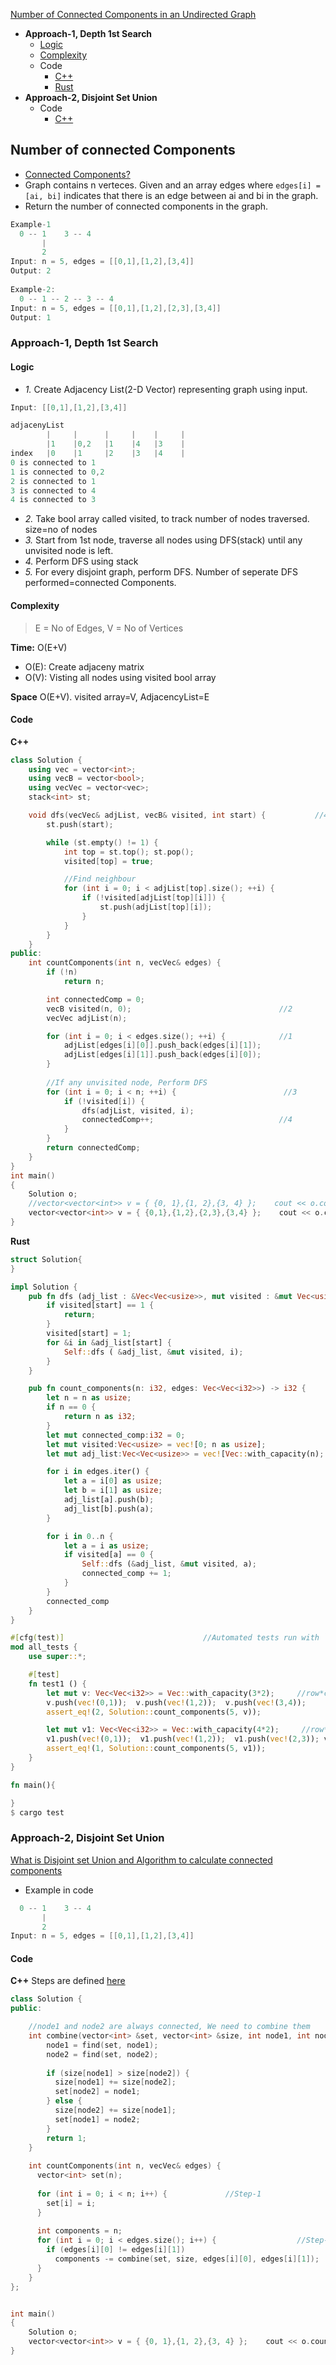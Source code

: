[Number of Connected Components in an Undirected Graph](https://leetcode.com/problems/number-of-connected-components-in-an-undirected-graph/)
- **Approach-1, Depth 1st Search**
  - [Logic](#logic)
  - [Complexity](#comp)
  - Code
    - [C++](#cpp1)
    - [Rust](#rs1)
- **Approach-2, Disjoint Set Union**
  - Code
    - [C++](#cpp2)

## Number of connected Components
- [Connected Components?](/DS_Questions/Data_Structures/Graphs)
- Graph contains n verteces. Given and an array edges where `edges[i] = [ai, bi]` indicates that there is an edge between ai and bi in the graph.
- Return the number of connected components in the graph.
```c
Example-1
  0 -- 1    3 -- 4
       |
       2
Input: n = 5, edges = [[0,1],[1,2],[3,4]]
Output: 2
  
Example-2:
  0 -- 1 -- 2 -- 3 -- 4
Input: n = 5, edges = [[0,1],[1,2],[2,3],[3,4]]
Output: 1
```

### Approach-1, Depth 1st Search
<a name=logic></a>
#### Logic
- _1._ Create Adjacency List(2-D Vector) representing graph using input.
```c
Input: [[0,1],[1,2],[3,4]]

adjacenyList 
        |     |      |     |    |     |
        |1    |0,2   |1    |4   |3    |
index   |0    |1     |2    |3   |4    |
0 is connected to 1
1 is connected to 0,2
2 is connected to 1
3 is connected to 4
4 is connected to 3
```
- _2._ Take bool array called visited, to track number of nodes traversed. size=no of nodes
- _3._ Start from 1st node, traverse all nodes using DFS(stack) until any unvisited node is left.
- _4._ Perform DFS using stack
- _5._ For every disjoint graph, perform DFS. Number of seperate DFS performed=connected Components.

<a name=comp></a>
#### Complexity
> E = No of Edges, V = No of Vertices

**Time:** O(E+V)
  - O(E): Create adjaceny matrix
  - O(V): Visting all nodes using visited bool array

**Space** O(E+V). visited array=V, AdjacencyList=E

#### Code
<a name=cpp1></a>
**C++**
```cpp
class Solution {
    using vec = vector<int>;
    using vecB = vector<bool>;
    using vecVec = vector<vec>;
    stack<int> st;

    void dfs(vecVec& adjList, vecB& visited, int start) {           //4
        st.push(start);

        while (st.empty() != 1) {
            int top = st.top(); st.pop();
            visited[top] = true;

            //Find neighbour
            for (int i = 0; i < adjList[top].size(); ++i) {
                if (!visited[adjList[top][i]]) {
                    st.push(adjList[top][i]);
                }
            }
        }
    }
public:
    int countComponents(int n, vecVec& edges) {
        if (!n)
            return n;

        int connectedComp = 0;
        vecB visited(n, 0);                                 //2
        vecVec adjList(n);

        for (int i = 0; i < edges.size(); ++i) {            //1
            adjList[edges[i][0]].push_back(edges[i][1]);
            adjList[edges[i][1]].push_back(edges[i][0]);
        }
        
        //If any unvisited node, Perform DFS
        for (int i = 0; i < n; ++i) {                        //3
            if (!visited[i]) {
                dfs(adjList, visited, i);
                connectedComp++;                            //4
            }
        }
        return connectedComp;
    }
}
int main()
{
    Solution o;
    //vector<vector<int>> v = { {0, 1},{1, 2},{3, 4} };    cout << o.countComponents(5, v);
    vector<vector<int>> v = { {0,1},{1,2},{2,3},{3,4} };    cout << o.countComponents(5, v);
}
```

<a name=rs1></a>
**Rust**
```rs
struct Solution{
}

impl Solution {
    pub fn dfs (adj_list : &Vec<Vec<usize>>, mut visited : &mut Vec<usize>, start : usize) {
        if visited[start] == 1 {
            return;
        }
        visited[start] = 1;
        for &i in &adj_list[start] {
            Self::dfs ( &adj_list, &mut visited, i);
        }
    }

    pub fn count_components(n: i32, edges: Vec<Vec<i32>>) -> i32 {
        let n = n as usize;
        if n == 0 {
            return n as i32;
        }
        let mut connected_comp:i32 = 0;
        let mut visited:Vec<usize> = vec![0; n as usize];
        let mut adj_list:Vec<Vec<usize>> = vec![Vec::with_capacity(n); n];

        for i in edges.iter() {
            let a = i[0] as usize;
            let b = i[1] as usize;
            adj_list[a].push(b);
            adj_list[b].push(a);
        }

        for i in 0..n {
            let a = i as usize;
            if visited[a] == 0 {
                Self::dfs (&adj_list, &mut visited, a);
                connected_comp += 1;
            }
        }
        connected_comp
    }
}

#[cfg(test)]                               //Automated tests run with `cargo test`
mod all_tests {
    use super::*;

    #[test]
    fn test1 () {
        let mut v: Vec<Vec<i32>> = Vec::with_capacity(3*2);     //row*col
        v.push(vec!(0,1));  v.push(vec!(1,2));  v.push(vec!(3,4));
        assert_eq!(2, Solution::count_components(5, v));

        let mut v1: Vec<Vec<i32>> = Vec::with_capacity(4*2);     //row*col
        v1.push(vec!(0,1));  v1.push(vec!(1,2));  v1.push(vec!(2,3)); v1.push(vec!(3,4));
        assert_eq!(1, Solution::count_components(5, v1));
    }
}

fn main(){

}
$ cargo test
```

### Approach-2, Disjoint Set Union
[What is Disjoint set Union and Algorithm to calculate connected components](/DS_Questions/Data_Structures/Graphs)
- Example in code
```c
  0 -- 1    3 -- 4
       |
       2
Input: n = 5, edges = [[0,1],[1,2],[3,4]]
```
#### Code
<a name=cpp2></a>
**C++**
Steps are defined [here](/DS_Questions/Data_Structures/Graphs)
```cpp
class Solution {
public:

    //node1 and node2 are always connected, We need to combine them
    int combine(vector<int> &set, vector<int> &size, int node1, int node2) {
        node1 = find(set, node1);
        node2 = find(set, node2);
        
        if (size[node1] > size[node2]) {
          size[node1] += size[node2];
          set[node2] = node1;
        } else {
          size[node2] += size[node1];
          set[node1] = node2;
        }
        return 1;
    }
    
    int countComponents(int n, vecVec& edges) {
      vector<int> set(n);
      
      for (int i = 0; i < n; i++) {             //Step-1
        set[i] = i;
      }
      
      int components = n;
      for (int i = 0; i < edges.size(); i++) {                  //Step-2
        if (edges[i][0] != edges[i][1])
          components -= combine(set, size, edges[i][0], edges[i][1]);
      }      
    }
};


int main()
{
    Solution o;
    vector<vector<int>> v = { {0, 1},{1, 2},{3, 4} };    cout << o.countComponents(5, v); //2
}
```
